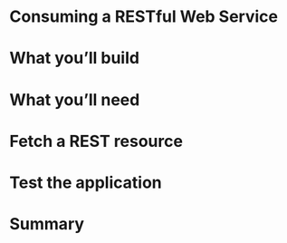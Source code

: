 # Consuming a RESTful Web Service

# What you’ll build

# What you’ll need

# Fetch a REST resource

# Test the application

# Summary